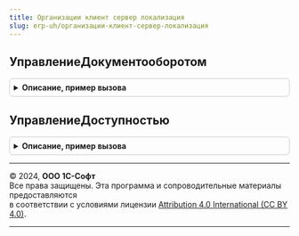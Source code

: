 ```yaml
---
title: Организации клиент сервер локализация
slug: erp-uh/организации-клиент-сервер-локализация
---
```



## УправлениеДокументооборотом
<details style="margin: 1em 0; padding: 0.5em; border: 1px solid #ccc; border-radius: 6px;">

<summary style="font-weight: bold; cursor: pointer;">Описание, пример вызова</summary>

```bsl

//++ Локализация

//++ НЕ УТ

Процедура УправлениеДокументооборотом(Форма) Экспорт
```

Пример вызова
```bsl
ОрганизацииКлиентСерверЛокализация.УправлениеДокументооборотом(Форма) 
```
</details>

## УправлениеДоступностью
<details style="margin: 1em 0; padding: 0.5em; border: 1px solid #ccc; border-radius: 6px;">

<summary style="font-weight: bold; cursor: pointer;">Описание, пример вызова</summary>

```bsl

//-- НЕ УТ

Процедура УправлениеДоступностью(Форма) Экспорт
```

Пример вызова
```bsl
ОрганизацииКлиентСерверЛокализация.УправлениеДоступностью(Форма) 
```
</details>

---

© 2024, **ООО 1С-Софт**  
Все права защищены. Эта программа и сопроводительные материалы предоставляются  
в соответствии с условиями лицензии [Attribution 4.0 International (CC BY 4.0)](https://creativecommons.org/licenses/by/4.0/legalcode).

---
